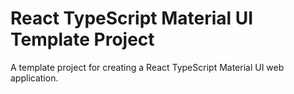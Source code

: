 # React TypeScript Material UI Template Project

A template project for creating a React TypeScript Material UI web application.